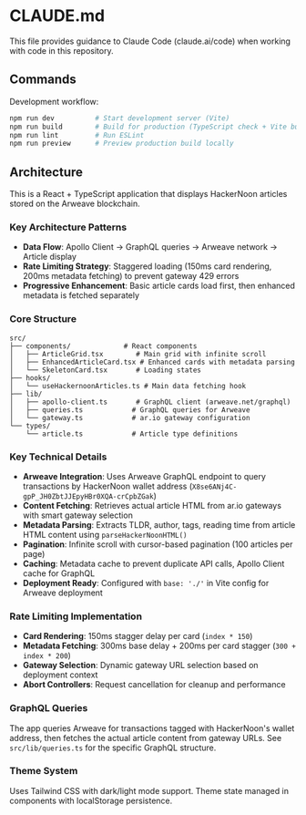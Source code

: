# CLAUDE.md

This file provides guidance to Claude Code (claude.ai/code) when working with code in this repository.

## Commands

Development workflow:
```bash
npm run dev          # Start development server (Vite)
npm run build        # Build for production (TypeScript check + Vite build)
npm run lint         # Run ESLint
npm run preview      # Preview production build locally
```

## Architecture

This is a React + TypeScript application that displays HackerNoon articles stored on the Arweave blockchain.

### Key Architecture Patterns

- **Data Flow**: Apollo Client -> GraphQL queries -> Arweave network -> Article display
- **Rate Limiting Strategy**: Staggered loading (150ms card rendering, 200ms metadata fetching) to prevent gateway 429 errors
- **Progressive Enhancement**: Basic article cards load first, then enhanced metadata is fetched separately

### Core Structure

```
src/
├── components/             # React components
│   ├── ArticleGrid.tsx        # Main grid with infinite scroll
│   ├── EnhancedArticleCard.tsx # Enhanced cards with metadata parsing
│   └── SkeletonCard.tsx       # Loading states
├── hooks/
│   └── useHackernoonArticles.ts # Main data fetching hook
├── lib/
│   ├── apollo-client.ts       # GraphQL client (arweave.net/graphql)
│   ├── queries.ts            # GraphQL queries for Arweave
│   └── gateway.ts            # ar.io gateway configuration
└── types/
    └── article.ts            # Article type definitions
```

### Key Technical Details

- **Arweave Integration**: Uses Arweave GraphQL endpoint to query transactions by HackerNoon wallet address (`X8se6ANj4C-gpP_JH0ZbtJJEpyHBr0XQA-crCpbZGak`)
- **Content Fetching**: Retrieves actual article HTML from ar.io gateways with smart gateway selection
- **Metadata Parsing**: Extracts TLDR, author, tags, reading time from article HTML content using `parseHackerNoonHTML()`
- **Pagination**: Infinite scroll with cursor-based pagination (100 articles per page)
- **Caching**: Metadata cache to prevent duplicate API calls, Apollo Client cache for GraphQL
- **Deployment Ready**: Configured with `base: './'` in Vite config for Arweave deployment

### Rate Limiting Implementation

- **Card Rendering**: 150ms stagger delay per card (`index * 150`)
- **Metadata Fetching**: 300ms base delay + 200ms per card stagger (`300 + index * 200`)
- **Gateway Selection**: Dynamic gateway URL selection based on deployment context
- **Abort Controllers**: Request cancellation for cleanup and performance

### GraphQL Queries

The app queries Arweave for transactions tagged with HackerNoon's wallet address, then fetches the actual article content from gateway URLs. See `src/lib/queries.ts` for the specific GraphQL structure.

### Theme System

Uses Tailwind CSS with dark/light mode support. Theme state managed in components with localStorage persistence.